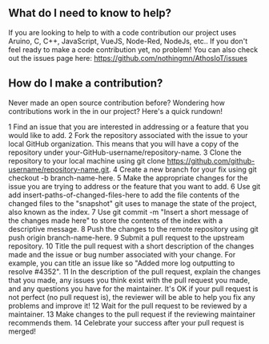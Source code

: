 What do I need to know to help?
----

If you are looking to help to with a code contribution our project uses Aruino, C, C++, JavaScript, VueJS, Node-Red, NodeJs, etc.. If you don't feel ready to make a code contribution yet, no problem! You can also check out the issues page here: https://github.com/nothingmn/AthosIoT/issues

How do I make a contribution?
----

Never made an open source contribution before? Wondering how contributions work in the in our project? Here's a quick rundown!

1 Find an issue that you are interested in addressing or a feature that you would like to add.
2 Fork the repository associated with the issue to your local GitHub organization. This means that you will have a copy of the repository under your-GitHub-username/repository-name.
3 Clone the repository to your local machine using git clone https://github.com/github-username/repository-name.git.
4 Create a new branch for your fix using git checkout -b branch-name-here.
5 Make the appropriate changes for the issue you are trying to address or the feature that you want to add.
6 Use git add insert-paths-of-changed-files-here to add the file contents of the changed files to the "snapshot" git uses to manage the state of the project, also known as the index.
7 Use git commit -m "Insert a short message of the changes made here" to store the contents of the index with a descriptive message.
8 Push the changes to the remote repository using git push origin branch-name-here.
9 Submit a pull request to the upstream repository.
10 Title the pull request with a short description of the changes made and the issue or bug number associated with your change. For example, you can title an issue like so "Added more log outputting to resolve #4352".
11 In the description of the pull request, explain the changes that you made, any issues you think exist with the pull request you made, and any questions you have for the maintainer. It's OK if your pull request is not perfect (no pull request is), the reviewer will be able to help you fix any problems and improve it!
12 Wait for the pull request to be reviewed by a maintainer.
13 Make changes to the pull request if the reviewing maintainer recommends them.
14 Celebrate your success after your pull request is merged!
